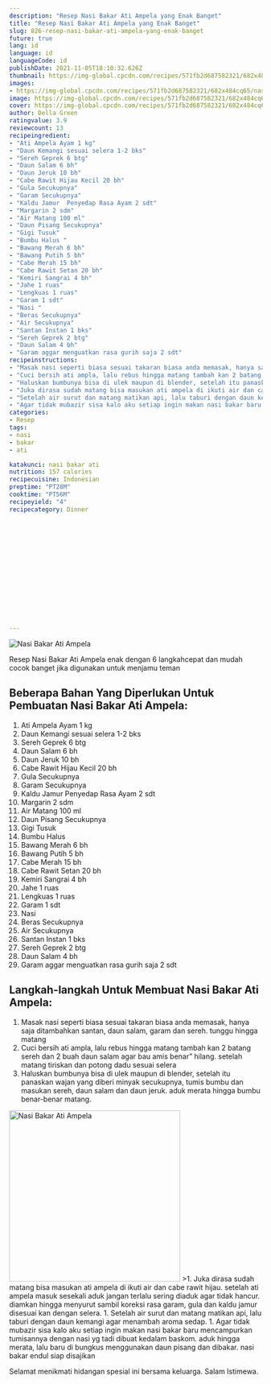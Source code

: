 ```yaml
---
description: "Resep Nasi Bakar Ati Ampela yang Enak Banget"
title: "Resep Nasi Bakar Ati Ampela yang Enak Banget"
slug: 826-resep-nasi-bakar-ati-ampela-yang-enak-banget
future: true
lang: id
language: id
languageCode: id
publishDate: 2021-11-05T18:10:32.626Z 
thumbnail: https://img-global.cpcdn.com/recipes/571fb2d687582321/682x484cq65/nasi-bakar-ati-ampela-foto-resep-utama.webp
images:
- https://img-global.cpcdn.com/recipes/571fb2d687582321/682x484cq65/nasi-bakar-ati-ampela-foto-resep-utama.webp
image: https://img-global.cpcdn.com/recipes/571fb2d687582321/682x484cq65/nasi-bakar-ati-ampela-foto-resep-utama.webp
cover: https://img-global.cpcdn.com/recipes/571fb2d687582321/682x484cq65/nasi-bakar-ati-ampela-foto-resep-utama.webp
author: Della Green
ratingvalue: 3.9
reviewcount: 13
recipeingredient:
- "Ati Ampela Ayam 1 kg"
- "Daun Kemangi sesuai selera 1-2 bks"
- "Sereh Geprek 6 btg"
- "Daun Salam 6 bh"
- "Daun Jeruk 10 bh"
- "Cabe Rawit Hijau Kecil 20 bh"
- "Gula Secukupnya"
- "Garam Secukupnya"
- "Kaldu Jamur  Penyedap Rasa Ayam 2 sdt"
- "Margarin 2 sdm"
- "Air Matang 100 ml"
- "Daun Pisang Secukupnya"
- "Gigi Tusuk"
- "Bumbu Halus "
- "Bawang Merah 6 bh"
- "Bawang Putih 5 bh"
- "Cabe Merah 15 bh"
- "Cabe Rawit Setan 20 bh"
- "Kemiri Sangrai 4 bh"
- "Jahe 1 ruas"
- "Lengkuas 1 ruas"
- "Garam 1 sdt"
- "Nasi "
- "Beras Secukupnya"
- "Air Secukupnya"
- "Santan Instan 1 bks"
- "Sereh Geprek 2 btg"
- "Daun Salam 4 bh"
- "Garam aggar menguatkan rasa gurih saja 2 sdt"
recipeinstructions:
- "Masak nasi seperti biasa sesuai takaran biasa anda memasak, hanya saja ditambahkan santan, daun salam, garam dan sereh. tunggu hingga matang"
- "Cuci bersih ati ampla, lalu rebus hingga matang tambah kan 2 batang sereh dan 2 buah daun salam agar bau amis benar” hilang. setelah matang tiriskan dan potong dadu sesuai selera"
- "Haluskan bumbunya bisa di ulek maupun di blender, setelah itu panaskan wajan yang diberi minyak secukupnya, tumis bumbu dan masukan sereh, daun salam dan daun jeruk. aduk merata hingga bumbu benar-benar matang."
- "Juka dirasa sudah matang bisa masukan ati ampela di ikuti air dan cabe rawit hijau. setelah ati ampela masuk sesekali aduk jangan terlalu sering diaduk agar tidak hancur. diamkan hingga menyurut sambil koreksi rasa garam, gula dan kaldu jamur disesuai kan dengan selera."
- "Setelah air surut dan matang matikan api, lalu taburi dengan daun kemangi agar menambah aroma sedap."
- "Agar tidak mubazir sisa kalo aku setiap ingin makan nasi bakar baru mencampurkan tumisannya dengan nasi yg tadi dibuat kedalam baskom. aduk hingga merata, lalu baru di bungkus menggunakan daun pisang dan dibakar. nasi bakar endul siap disajikan"
categories:
- Resep
tags:
- nasi
- bakar
- ati

katakunci: nasi bakar ati 
nutrition: 157 calories
recipecuisine: Indonesian
preptime: "PT28M"
cooktime: "PT56M"
recipeyield: "4"
recipecategory: Dinner


     
    
    
    
    
    
    
    
    
    
    
      
    
---
```



![Nasi Bakar Ati Ampela](https://img-global.cpcdn.com/recipes/571fb2d687582321/682x484cq65/nasi-bakar-ati-ampela-foto-resep-utama.webp)

Resep Nasi Bakar Ati Ampela  enak dengan 6 langkahcepat dan mudah cocok banget jika digunakan untuk menjamu teman

<!--inarticleads1-->

## Beberapa Bahan Yang Diperlukan Untuk Pembuatan Nasi Bakar Ati Ampela:

1. Ati Ampela Ayam 1 kg
1. Daun Kemangi sesuai selera 1-2 bks
1. Sereh Geprek 6 btg
1. Daun Salam 6 bh
1. Daun Jeruk 10 bh
1. Cabe Rawit Hijau Kecil 20 bh
1. Gula Secukupnya
1. Garam Secukupnya
1. Kaldu Jamur  Penyedap Rasa Ayam 2 sdt
1. Margarin 2 sdm
1. Air Matang 100 ml
1. Daun Pisang Secukupnya
1. Gigi Tusuk
1. Bumbu Halus 
1. Bawang Merah 6 bh
1. Bawang Putih 5 bh
1. Cabe Merah 15 bh
1. Cabe Rawit Setan 20 bh
1. Kemiri Sangrai 4 bh
1. Jahe 1 ruas
1. Lengkuas 1 ruas
1. Garam 1 sdt
1. Nasi 
1. Beras Secukupnya
1. Air Secukupnya
1. Santan Instan 1 bks
1. Sereh Geprek 2 btg
1. Daun Salam 4 bh
1. Garam aggar menguatkan rasa gurih saja 2 sdt



<!--inarticleads2-->

## Langkah-langkah Untuk Membuat Nasi Bakar Ati Ampela:

1. Masak nasi seperti biasa sesuai takaran biasa anda memasak, hanya saja ditambahkan santan, daun salam, garam dan sereh. tunggu hingga matang
1. Cuci bersih ati ampla, lalu rebus hingga matang tambah kan 2 batang sereh dan 2 buah daun salam agar bau amis benar” hilang. setelah matang tiriskan dan potong dadu sesuai selera
1. Haluskan bumbunya bisa di ulek maupun di blender, setelah itu panaskan wajan yang diberi minyak secukupnya, tumis bumbu dan masukan sereh, daun salam dan daun jeruk. aduk merata hingga bumbu benar-benar matang.
<img class="lazyload" data-src="//assets-global.cpcdn.com/assets/icons/button_play-2c75c40dde080a61004c1f40b05d8f140eaff45d7e9e6481dc71c63d2e7c4909.png" alt="Nasi Bakar Ati Ampela" width="340" height="340">
>1. Juka dirasa sudah matang bisa masukan ati ampela di ikuti air dan cabe rawit hijau. setelah ati ampela masuk sesekali aduk jangan terlalu sering diaduk agar tidak hancur. diamkan hingga menyurut sambil koreksi rasa garam, gula dan kaldu jamur disesuai kan dengan selera.
1. Setelah air surut dan matang matikan api, lalu taburi dengan daun kemangi agar menambah aroma sedap.
1. Agar tidak mubazir sisa kalo aku setiap ingin makan nasi bakar baru mencampurkan tumisannya dengan nasi yg tadi dibuat kedalam baskom. aduk hingga merata, lalu baru di bungkus menggunakan daun pisang dan dibakar. nasi bakar endul siap disajikan




Selamat menikmati hidangan spesial ini bersama keluarga. Salam Istimewa.
